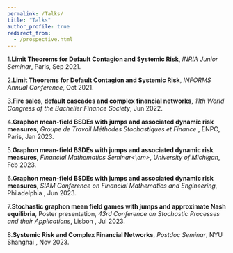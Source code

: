 ```yaml
---
permalink: /Talks/
title: "Talks"
author_profile: true
redirect_from:
  - /prospective.html
---
```




  1.**Limit Theorems for Default Contagion and Systemic Risk**, <em> INRIA Junior Seminar</em>, Paris, Sep 2021.
   
  2.**Limit Theorems for Default Contagion and Systemic Risk**, <em> INFORMS Annual Conference</em>, Oct 2021.
  
  3.**Fire sales, default cascades and complex financial networks**, <em>11th World Congress of the Bachelier Finance Society</em>, Jun 2022.
     
  4.**Graphon mean-field BSDEs with jumps and associated dynamic risk measures**, <em> Groupe de Travail Méthodes Stochastiques et Finance </em>, ENPC, Paris,  Jan 2023.
    
  5.**Graphon mean-field BSDEs with jumps and associated dynamic risk measures**, <em>Financial Mathematics Seminar<\em>, University of Michigan</em>, Feb 2023.
    
  6.**Graphon mean-field BSDEs with jumps and associated dynamic risk measures**, <em> SIAM Conference on Financial Mathematics and Engineering</em>, Philadelphia , Jun 2023.
  
  7.**Stochastic graphon mean field games with jumps and approximate Nash equilibria**, Poster presentation, <em>43rd Conference on Stochastic Processes and their Applications</em>, Lisbon , Jul 2023.
  
  8.**Systemic Risk and Complex Financial Networks**, <em>Postdoc Seminar</em>, NYU Shanghai , Nov 2023.



